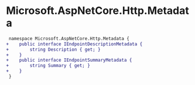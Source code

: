 # Microsoft.AspNetCore.Http.Metadata

``` diff
 namespace Microsoft.AspNetCore.Http.Metadata {
+    public interface IEndpointDescriptionMetadata {
+        string Description { get; }
+    }
+    public interface IEndpointSummaryMetadata {
+        string Summary { get; }
+    }
 }
```
